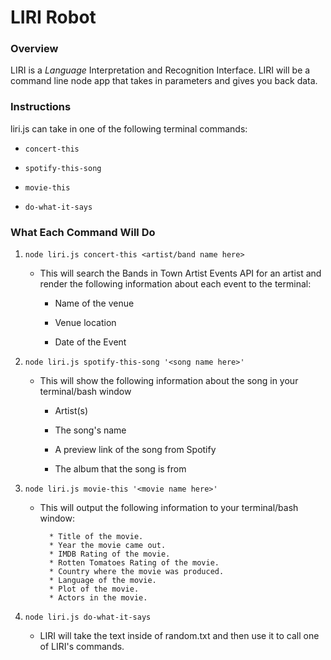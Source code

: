 # LIRI Robot

### Overview

LIRI is a _Language_ Interpretation and Recognition Interface. LIRI will be a command line node app that takes in parameters and gives you back data.

### Instructions

liri.js can take in one of the following terminal commands:

   * `concert-this`

   * `spotify-this-song`

   * `movie-this`

   * `do-what-it-says`

### What Each Command Will Do

1. `node liri.js concert-this <artist/band name here>`

   * This will search the Bands in Town Artist Events API for an artist and render the following information about each event to the terminal:

     * Name of the venue

     * Venue location

     * Date of the Event

2. `node liri.js spotify-this-song '<song name here>'`

   * This will show the following information about the song in your terminal/bash window

     * Artist(s)

     * The song's name

     * A preview link of the song from Spotify

     * The album that the song is from


3. `node liri.js movie-this '<movie name here>'`

   * This will output the following information to your terminal/bash window:

     ```
       * Title of the movie.
       * Year the movie came out.
       * IMDB Rating of the movie.
       * Rotten Tomatoes Rating of the movie.
       * Country where the movie was produced.
       * Language of the movie.
       * Plot of the movie.
       * Actors in the movie.
     ```

4. `node liri.js do-what-it-says`

     * LIRI will take the text inside of random.txt and then use it to call one of LIRI's commands.

